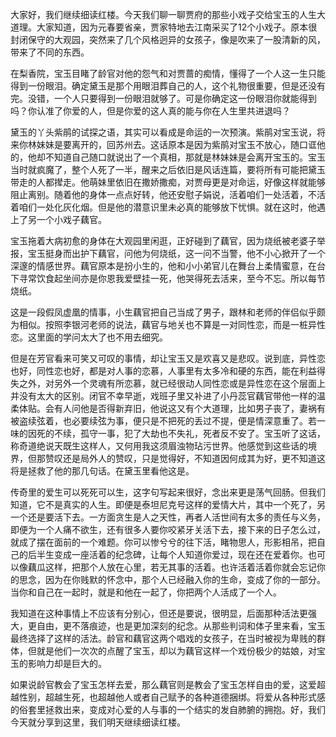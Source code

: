 
大家好，我们继续细读红楼。今天我们聊一聊贾府的那些小戏子交给宝玉的人生大道理。大家知道，因为元春要省亲，贾家特地去江南采买了12个小戏子。原本很封闭保守的大观园，突然来了几个风格迥异的女孩子，像是吹来了一股清新的风，带来了不同的东西。

在梨香院，宝玉目睹了龄官对他的怨气和对贾蔷的痴情，懂得了一个人这一生只能得到一份眼泪。确定黛玉是那个用眼泪葬自己的人，这个礼物很重要，但是还没有完。没错，一个人只要得到一份眼泪就够了。可是你确定这一份眼泪你就能得到吗？你认准了你爱的人，但是你爱的这人真的能与你在人生里共进退吗？

黛玉的丫头紫鹃的试探之语，其实可以看成是命运的一次预演。紫鹃对宝玉说，将来你林妹妹是要离开的，回苏州去。这话原本是因为紫鹃对宝玉不放心，随口诓他的，他却不知道自己随口就说出了一个真相，那就是林妹妹是会离开宝玉的。宝玉当时就疯魔了，整个人死了一半，醒来之后依旧是风话连篇，要将所有可能把黛玉带走的人都撵走。他萌妹里依旧在撒娇撒痴，对贾母更是对命运，好像这样就能够阻止离别。随着他的身体一点点好转，他还安慰子娟说，活着咱们一处活着，不活着咱们一处化灰化烟。但是他的潜意识里未必真的能够放下忧惧。就在这时，他遇上了另一个小戏子藕官。

宝玉拖着大病初愈的身体在大观园里闲逛，正好碰到了藕官，因为烧纸被老婆子举报，宝玉挺身而出护下藕官，问他为何烧纸，这一问不当警，他不小心掀开了一个深邃的情感世界。藕官原本是扮小生的，他和小小弟官儿在舞台上柔情蜜意，在台下寻常饮食起坐间亦是你恩我爱壁挂一死，他哭得死去活来，至今不忘。所以每节烧纸。

这是一段假凤虚凰的情事，小生藕官把自己当成了男子，跟林和老师的伴侣似乎颇为相似。按照李银河老师的说法，藕官与地关也不算是一对同性恋，而是一桩异性恋。这里面的学问太大了也不用去细究。

但是在芳官看来可笑又可叹的事情，却让宝玉又是欢喜又是悲叹。说到底，异性恋也好，同性恋也好，都是对人事的恋慕，人事里有太多冷和硬的东西，能在利益得失之外，对另外一个灵魂有所恋慕，就已经很动人同性恋或是异性恋在这个层面上并没有太大的区别。闭官不幸早逝，戏班子里又补进了小丹蕊官藕官带他一样的温柔体贴。会有人问他是否得新弃旧，他说这又有个大道理，比如男子丧了，妻祸有被盗续弦着，也必要续弦为事，便只是不把死的丢过不提，便是情深意重了。若一味的因死的不续，孤守一事，犯了大劫也不失礼，死者反不安了。宝玉听了这话，称奇道绝说天既生这样人，又何用我这须眉浊物玷污世界。他感觉到这些话的境界，但那赞叹还是局外人的赞叹，只是觉得好，不知道因何成其为好，更不知道这将是拯救了他的那几句话。在黛玉里看他这是。

传奇里的爱生可以死死可以生，这字句写起来很好，念出来更是荡气回肠。但我们知道，它不是真实的人生。即便是泰坦尼克号这样的爱情大片，其中一个死了，另一个还是要活下去。一方面贪生是人之天性，再者人活世间有太多的责任与义务，即便为一个人痛不欲生，还有很多人要你咬紧牙关活下去，接下来的日子怎么过，就成了摆在面前的一个难题。你可以惨兮兮的往下活，睹物思人，形影相吊，把自己的后半生变成一座活着的纪念碑，让每个人知道你爱过，现在还在爱着你。也可以像藕瓜这样，把那个人放在心里，若无其事的活着。也许活着活着你就会忘记你的思念，因为在你贱默的怀念中，那个人已经融入你的生命，变成了你的一部分。当你和自己在一起时，就是和他在一起了，你把两个人活成了一个人。

我知道在这种事情上不应该有分别心，但还是要说，很明显，后面那种活法更强大，更自由，更不落痕迹，也是更加深刻的纪念。从那些判词和体子里来看，宝玉最终选择了这样的活法。龄官和藕官这两个唱戏的女孩子，在当时被视为卑贱的群体，但就是他们一次次的点醒了宝玉，却以为藕官这样一个戏份极少的姑娘，对宝玉的影响力却是巨大的。

如果说龄官教会了宝玉怎样去爱，那么藕官则是教会了宝玉怎样自由的爱，这爱超越性别，超越生死，也超越他人或者自己赋予的各种道德捆绑。将爱从各种形式感的俗套里拯救出来，变成对心爱的人与事的一个结实的发自肺腑的拥抱。好，我们今天就分享到这里，我们明天继续细读红楼。


